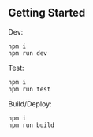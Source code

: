 
## Getting Started

Dev:
```
npm i
npm run dev
```


Test:
```
npm i
npm run test
```

Build/Deploy:
```
npm i
npm run build
```
